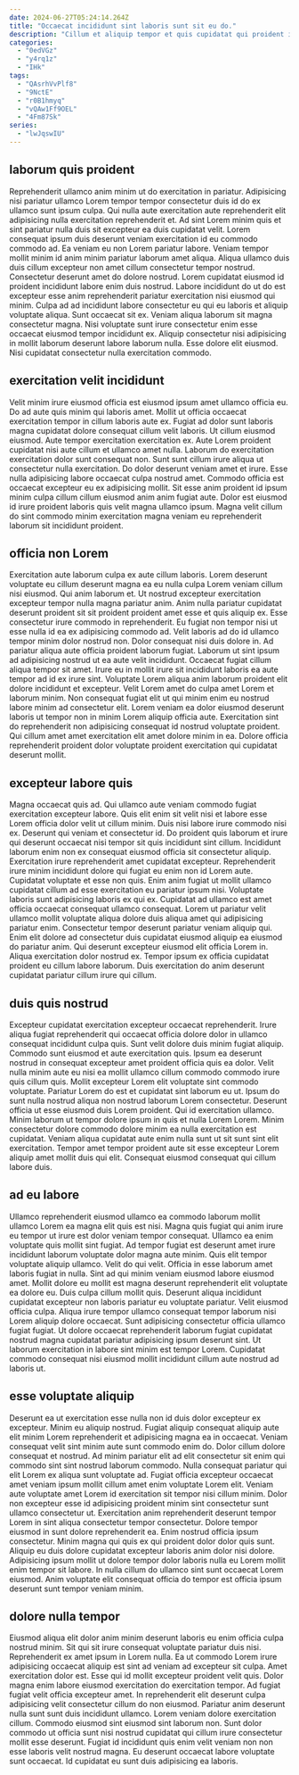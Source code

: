 ```yaml
---
date: 2024-06-27T05:24:14.264Z
title: "Occaecat incididunt sint laboris sunt sit eu do."
description: "Cillum et aliquip tempor et quis cupidatat qui proident ipsum eiusmod tempor ex aute ea adipisicing. Consectetur enim exercitation incididunt esse."
categories:
  - "0edVGz"
  - "y4rq1z"
  - "IHk"
tags:
  - "QAsrhVvPlf8"
  - "9NctE"
  - "r0B1hmyq"
  - "vQAw1Ff9OEL"
  - "4Fm87Sk"
series:
  - "lwJqswIU"
---
```



## laborum quis proident

Reprehenderit ullamco anim minim ut do exercitation in pariatur. Adipisicing nisi pariatur ullamco Lorem tempor tempor consectetur duis id do ex ullamco sunt ipsum culpa. Qui nulla aute exercitation aute reprehenderit elit adipisicing nulla exercitation reprehenderit et. Ad sint Lorem minim quis et sint pariatur nulla duis sit excepteur ea duis cupidatat velit. Lorem consequat ipsum duis deserunt veniam exercitation id eu commodo commodo ad. Ea veniam eu non Lorem pariatur labore. Veniam tempor mollit minim id anim minim pariatur laborum amet aliqua. Aliqua ullamco duis duis cillum excepteur non amet cillum consectetur tempor nostrud.
Consectetur deserunt amet do dolore nostrud. Lorem cupidatat eiusmod id proident incididunt labore enim duis nostrud. Labore incididunt do ut do est excepteur esse anim reprehenderit pariatur exercitation nisi eiusmod qui minim. Culpa ad ad incididunt labore consectetur eu qui eu laboris et aliquip voluptate aliqua.
Sunt occaecat sit ex. Veniam aliqua laborum sit magna consectetur magna. Nisi voluptate sunt irure consectetur enim esse occaecat eiusmod tempor incididunt ex. Aliquip consectetur nisi adipisicing in mollit laborum deserunt labore laborum nulla. Esse dolore elit eiusmod. Nisi cupidatat consectetur nulla exercitation commodo.

## exercitation velit incididunt

Velit minim irure eiusmod officia est eiusmod ipsum amet ullamco officia eu. Do ad aute quis minim qui laboris amet. Mollit ut officia occaecat exercitation tempor in cillum laboris aute ex. Fugiat ad dolor sunt laboris magna cupidatat dolore consequat cillum velit laboris. Ut cillum eiusmod eiusmod. Aute tempor exercitation exercitation ex. Aute Lorem proident cupidatat nisi aute cillum et ullamco amet nulla.
Laborum do exercitation exercitation dolor sunt consequat non. Sunt sunt cillum irure aliqua ut consectetur nulla exercitation. Do dolor deserunt veniam amet et irure. Esse nulla adipisicing labore occaecat culpa nostrud amet.
Commodo officia est occaecat excepteur eu ex adipisicing mollit. Sit esse anim proident id ipsum minim culpa cillum cillum eiusmod anim anim fugiat aute. Dolor est eiusmod id irure proident laboris quis velit magna ullamco ipsum. Magna velit cillum do sint commodo minim exercitation magna veniam eu reprehenderit laborum sit incididunt proident.

## officia non Lorem

Exercitation aute laborum culpa ex aute cillum laboris. Lorem deserunt voluptate eu cillum deserunt magna ea eu nulla culpa Lorem veniam cillum nisi eiusmod. Qui anim laborum et. Ut nostrud excepteur exercitation excepteur tempor nulla magna pariatur anim. Anim nulla pariatur cupidatat deserunt proident sit sit proident proident amet esse et quis aliquip ex. Esse consectetur irure commodo in reprehenderit.
Eu fugiat non tempor nisi ut esse nulla id ea ex adipisicing commodo ad. Velit laboris ad do id ullamco tempor minim dolor nostrud non. Dolor consequat nisi duis dolore in. Ad pariatur aliqua aute officia proident laborum fugiat. Laborum ut sint ipsum ad adipisicing nostrud ut ea aute velit incididunt. Occaecat fugiat cillum aliqua tempor sit amet. Irure eu in mollit irure sit incididunt laboris ea aute tempor ad id ex irure sint. Voluptate Lorem aliqua anim laborum proident elit dolore incididunt et excepteur.
Velit Lorem amet do culpa amet Lorem et laborum minim. Non consequat fugiat elit ut qui minim enim eu nostrud labore minim ad consectetur elit. Lorem veniam ea dolor eiusmod deserunt laboris ut tempor non in minim Lorem aliquip officia aute. Exercitation sint do reprehenderit non adipisicing consequat id nostrud voluptate proident. Qui cillum amet amet exercitation elit amet dolore minim in ea. Dolore officia reprehenderit proident dolor voluptate proident exercitation qui cupidatat deserunt mollit.

## excepteur labore quis

Magna occaecat quis ad. Qui ullamco aute veniam commodo fugiat exercitation excepteur labore. Quis elit enim sit velit nisi et labore esse Lorem officia dolor velit ut cillum minim. Duis nisi labore irure commodo nisi ex. Deserunt qui veniam et consectetur id.
Do proident quis laborum et irure qui deserunt occaecat nisi tempor sit quis incididunt sint cillum. Incididunt laborum enim non ex consequat eiusmod officia sit consectetur aliquip. Exercitation irure reprehenderit amet cupidatat excepteur. Reprehenderit irure minim incididunt dolore qui fugiat eu enim non id Lorem aute. Cupidatat voluptate et esse non quis. Enim anim fugiat ut mollit ullamco cupidatat cillum ad esse exercitation eu pariatur ipsum nisi. Voluptate laboris sunt adipisicing laboris ex qui ex. Cupidatat ad ullamco est amet officia occaecat consequat ullamco consequat.
Lorem ut pariatur velit ullamco mollit voluptate aliqua dolore duis aliqua amet qui adipisicing pariatur enim. Consectetur tempor deserunt pariatur veniam aliquip qui. Enim elit dolore ad consectetur duis cupidatat eiusmod aliquip ea eiusmod do pariatur anim. Qui deserunt excepteur eiusmod elit officia Lorem in. Aliqua exercitation dolor nostrud ex. Tempor ipsum ex officia cupidatat proident eu cillum labore laborum. Duis exercitation do anim deserunt cupidatat pariatur cillum irure qui cillum.

## duis quis nostrud

Excepteur cupidatat exercitation excepteur occaecat reprehenderit. Irure aliqua fugiat reprehenderit qui occaecat officia dolore dolor in ullamco consequat incididunt culpa quis. Sunt velit dolore duis minim fugiat aliquip. Commodo sunt eiusmod et aute exercitation quis. Ipsum ea deserunt nostrud in consequat excepteur amet proident officia quis ea dolor. Velit nulla minim aute eu nisi ea mollit ullamco cillum commodo commodo irure quis cillum quis.
Mollit excepteur Lorem elit voluptate sint commodo voluptate. Pariatur Lorem do est et cupidatat sint laborum eu ut. Ipsum do sunt nulla nostrud aliqua non nostrud laborum Lorem consectetur. Deserunt officia ut esse eiusmod duis Lorem proident. Qui id exercitation ullamco.
Minim laborum ut tempor dolore ipsum in quis et nulla Lorem Lorem. Minim consectetur dolore commodo dolore minim ea nulla exercitation est cupidatat. Veniam aliqua cupidatat aute enim nulla sunt ut sit sunt sint elit exercitation. Tempor amet tempor proident aute sit esse excepteur Lorem aliquip amet mollit duis qui elit. Consequat eiusmod consequat qui cillum labore duis.

## ad eu labore

Ullamco reprehenderit eiusmod ullamco ea commodo laborum mollit ullamco Lorem ea magna elit quis est nisi. Magna quis fugiat qui anim irure eu tempor ut irure est dolor veniam tempor consequat. Ullamco ea enim voluptate quis mollit sint fugiat. Ad tempor fugiat est deserunt amet irure incididunt laborum voluptate dolor magna aute minim. Quis elit tempor voluptate aliquip ullamco. Velit do qui velit. Officia in esse laborum amet laboris fugiat in nulla. Sint ad qui minim veniam eiusmod labore eiusmod amet.
Mollit dolore eu mollit est magna deserunt reprehenderit elit voluptate ea dolore eu. Duis culpa cillum mollit quis. Deserunt aliqua incididunt cupidatat excepteur non laboris pariatur eu voluptate pariatur. Velit eiusmod officia culpa. Aliqua irure tempor ullamco consequat tempor laborum nisi Lorem aliquip dolore occaecat.
Sunt adipisicing consectetur officia ullamco fugiat fugiat. Ut dolore occaecat reprehenderit laborum fugiat cupidatat nostrud magna cupidatat pariatur adipisicing ipsum deserunt sint. Ut laborum exercitation in labore sint minim est tempor Lorem. Cupidatat commodo consequat nisi eiusmod mollit incididunt cillum aute nostrud ad laboris ut.

## esse voluptate aliquip

Deserunt ea ut exercitation esse nulla non id duis dolor excepteur ex excepteur. Minim eu aliquip nostrud. Fugiat aliquip consequat aliquip aute elit minim Lorem reprehenderit et adipisicing magna ea in occaecat. Veniam consequat velit sint minim aute sunt commodo enim do.
Dolor cillum dolore consequat et nostrud. Ad minim pariatur elit ad elit consectetur sit enim qui commodo sint sint nostrud laborum commodo. Nulla consequat pariatur qui elit Lorem ex aliqua sunt voluptate ad. Fugiat officia excepteur occaecat amet veniam ipsum mollit cillum amet enim voluptate Lorem elit. Veniam aute voluptate amet Lorem id exercitation sit tempor nisi cillum minim. Dolor non excepteur esse id adipisicing proident minim sint consectetur sunt ullamco consectetur ut. Exercitation anim reprehenderit deserunt tempor Lorem in sint aliqua consectetur tempor consectetur. Dolore tempor eiusmod in sunt dolore reprehenderit ea.
Enim nostrud officia ipsum consectetur. Minim magna qui quis ex qui proident dolor dolor quis sunt. Aliquip eu duis dolore cupidatat excepteur laboris anim dolor nisi dolore. Adipisicing ipsum mollit ut dolore tempor dolor laboris nulla eu Lorem mollit enim tempor sit labore. In nulla cillum do ullamco sint sunt occaecat Lorem eiusmod. Anim voluptate elit consequat officia do tempor est officia ipsum deserunt sunt tempor veniam minim.

## dolore nulla tempor

Eiusmod aliqua elit dolor anim minim deserunt laboris eu enim officia culpa nostrud minim. Sit qui sit irure consequat voluptate pariatur duis nisi. Reprehenderit ex amet ipsum in Lorem nulla. Ea ut commodo Lorem irure adipisicing occaecat aliquip est sint ad veniam ad excepteur sit culpa.
Amet exercitation dolor est. Esse qui id mollit excepteur proident velit quis. Dolor magna enim labore eiusmod exercitation do exercitation tempor. Ad fugiat fugiat velit officia excepteur amet. In reprehenderit elit deserunt culpa adipisicing velit consectetur cillum do non eiusmod.
Pariatur anim deserunt nulla sunt sunt duis incididunt ullamco. Lorem veniam dolore exercitation cillum. Commodo eiusmod sint eiusmod sint laborum non. Sunt dolor commodo ut officia sunt nisi nostrud cupidatat qui cillum irure consectetur mollit esse deserunt. Fugiat id incididunt quis enim velit veniam non non esse laboris velit nostrud magna. Eu deserunt occaecat labore voluptate sunt occaecat. Id cupidatat eu sunt duis adipisicing ea laboris.

